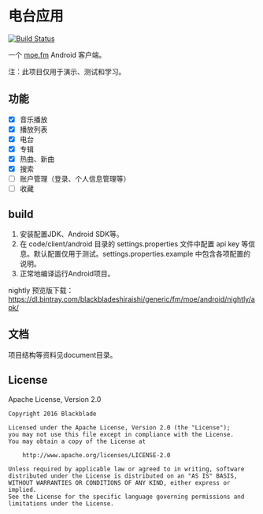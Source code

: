 # 电台应用
[![Build Status](https://travis-ci.org/BlackbladeShiraishi/moefm.svg?branch=master)](https://travis-ci.org/BlackbladeShiraishi/moefm)

一个 [moe.fm](http://moe.fm/) Android 客户端。

注：此项目仅用于演示、测试和学习。

## 功能

- [x] 音乐播放
- [x] 播放列表
- [x] 电台
- [x] 专辑
- [x] 热曲、新曲
- [x] 搜索
- [ ] 账户管理（登录、个人信息管理等）
- [ ] 收藏

## build
1. 安装配置JDK、Android SDK等。
2. 在 code/client/android 目录的 settings.properties 文件中配置 api key 等信息。默认配置仅用于测试。settings.properties.example 中包含各项配置的说明。
3. 正常地编译运行Android项目。

nightly 预览版下载：
https://dl.bintray.com/blackbladeshiraishi/generic/fm/moe/android/nightly/apk/

## 文档
项目结构等资料见document目录。

## License
Apache License, Version 2.0
```text
Copyright 2016 Blackblade

Licensed under the Apache License, Version 2.0 (the "License");
you may not use this file except in compliance with the License.
You may obtain a copy of the License at

    http://www.apache.org/licenses/LICENSE-2.0

Unless required by applicable law or agreed to in writing, software
distributed under the License is distributed on an "AS IS" BASIS,
WITHOUT WARRANTIES OR CONDITIONS OF ANY KIND, either express or implied.
See the License for the specific language governing permissions and
limitations under the License.
```
